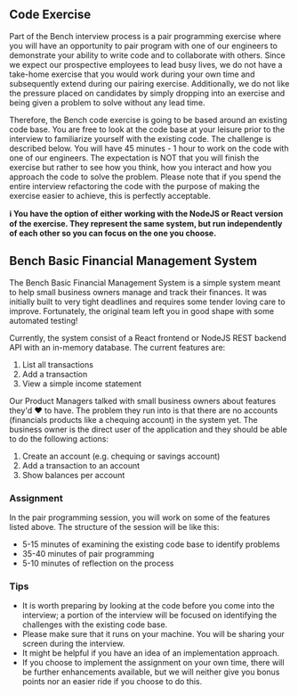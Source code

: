 ## Code Exercise

Part of the Bench interview process is a pair programming exercise where you will have an opportunity to pair program with one of our engineers to demonstrate your ability to write code and to collaborate with others. Since we expect our prospective employees to lead busy lives, we do not have a take-home exercise that you would work during your own time and subsequently extend during our pairing exercise. Additionally, we do not like the pressure placed on candidates by simply dropping into an exercise and being given a problem to solve without any lead time.

Therefore, the Bench code exercise is going to be based around an existing code base. You are free to look at the code base at your leisure prior to the interview to familiarize yourself with the existing code. The challenge is described below. You will have 45 minutes - 1 hour to work on the code with one of our engineers. The expectation is NOT that you will finish the exercise but rather to see how you think, how you interact and how you approach the code to solve the problem. Please note that if you spend the entire interview refactoring the code with the purpose of making the exercise easier to achieve, this is perfectly acceptable.

**ℹ️ You have the option of either working with the NodeJS or React version of the exercise. They represent the same system, but run independently of each other so you can focus on the one you choose.**

## Bench Basic Financial Management System

The Bench Basic Financial Management System is a simple system meant to help small business owners manage and track their finances. It was initially built to very tight deadlines and requires some tender loving care to improve. Fortunately, the original team left you in good shape with some automated testing!

Currently, the system consist of a React frontend or NodeJS REST backend API with an in-memory database. The current features are:

1. List all transactions
2. Add a transaction
3. View a simple income statement

Our Product Managers talked with small business owners about features they'd ❤ to have. The problem they run into is that there are no accounts (financials products like a chequing account) in the system yet. The business owner is the direct user of the application and they should be able to do the following actions:

1. Create an account (e.g. chequing or savings account)
2. Add a transaction to an account
3. Show balances per account

### Assignment

In the pair programming session, you will work on some of the features listed above. The structure of the session will be like this:

- 5-15 minutes of examining the existing code base to identify problems
- 35-40 minutes of pair programming
- 5-10 minutes of reflection on the process

### Tips

- It is worth preparing by looking at the code before you come into the interview; a portion of the interview will be focused on identifying the challenges with the existing code base.
- Please make sure that it runs on your machine. You will be sharing your screen during the interview.
- It might be helpful if you have an idea of an implementation approach.
- If you choose to implement the assignment on your own time, there will be further enhancements available, but we will neither give you bonus points nor an easier ride if you choose to do this.
